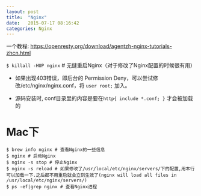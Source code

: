```yaml
---
layout: post
title:  "Nginx"
date:   2015-07-17 08:16:42
categories: Nginx
---
```


一个教程: https://openresty.org/download/agentzh-nginx-tutorials-zhcn.html


`$ killall -HUP nginx` # 无缝重启Nginx（对于修改了Nginx配置的时候很有用）

* 如果出现403错误，即后台的 Permission Deny，可以尝试修改/etc/nginx/nginx.conf，将 `user root;` 加入。

* 源码安装时, conf目录里的内容是要在`http{ include *.conf; }` 才会被加载的

# Mac下

```shell
$ brew info nginx # 查看Nginx的一些信息
$ nginx # 启动Nginx
$ nginx -s stop # 停止Nginx
$ nginx -s reload # 如果修改了/usr/local/etc/nginx/servers/下的配置,用本行可以加载一下.之后都不用重启就会立刻生效了(nginx will load all files in /usr/local/etc/nginx/servers/)
$ ps -ef|grep nginx # 查看Nginx进程
```
